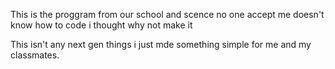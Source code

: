 This is the proggram from our school and scence no one accept me doesn't know how to code i thought why not make it

This isn't any next gen things i just mde something simple for me and my classmates.
